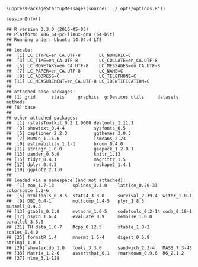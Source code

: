    suppressPackageStartupMessages(source('../_opts/options.R'))

    sessionInfo()

    ## R version 3.3.0 (2016-05-03)
    ## Platform: x86_64-pc-linux-gnu (64-bit)
    ## Running under: Ubuntu 14.04.4 LTS
    ## 
    ## locale:
    ##  [1] LC_CTYPE=en_CA.UTF-8       LC_NUMERIC=C              
    ##  [3] LC_TIME=en_CA.UTF-8        LC_COLLATE=en_CA.UTF-8    
    ##  [5] LC_MONETARY=en_CA.UTF-8    LC_MESSAGES=en_CA.UTF-8   
    ##  [7] LC_PAPER=en_CA.UTF-8       LC_NAME=C                 
    ##  [9] LC_ADDRESS=C               LC_TELEPHONE=C            
    ## [11] LC_MEASUREMENT=en_CA.UTF-8 LC_IDENTIFICATION=C       
    ## 
    ## attached base packages:
    ## [1] grid      stats     graphics  grDevices utils     datasets  methods  
    ## [8] base     
    ## 
    ## other attached packages:
    ##  [1] rstatsToolkit_0.2.1.9000 devtools_1.11.1         
    ##  [3] showtext_0.4-4           sysfonts_0.5            
    ##  [5] captioner_2.2.3          ggthemes_3.0.3          
    ##  [7] MuMIn_1.15.6             lsmeans_2.23            
    ##  [9] estimability_1.1-1       broom_0.4.0             
    ## [11] stringr_1.0.0            geepack_1.2-0.1         
    ## [13] pander_0.6.0             knitr_1.13              
    ## [15] tidyr_0.4.1              magrittr_1.5            
    ## [17] dplyr_0.4.3              reshape2_1.4.1          
    ## [19] ggplot2_2.1.0           
    ## 
    ## loaded via a namespace (and not attached):
    ##  [1] zoo_1.7-13       splines_3.3.0    lattice_0.20-33  colorspace_1.2-6
    ##  [5] htmltools_0.3.5  stats4_3.3.0     survival_2.39-4  withr_1.0.1     
    ##  [9] DBI_0.4-1        multcomp_1.4-5   plyr_1.8.3       munsell_0.4.3   
    ## [13] gtable_0.2.0     mvtnorm_1.0-5    codetools_0.2-14 coda_0.18-1     
    ## [17] psych_1.6.4      evaluate_0.9     memoise_1.0.0    parallel_3.3.0  
    ## [21] TH.data_1.0-7    Rcpp_0.12.5      xtable_1.8-2     scales_0.4.0    
    ## [25] formatR_1.4      mnormt_1.5-4     digest_0.6.9     stringi_1.0-1   
    ## [29] showtextdb_1.0   tools_3.3.0      sandwich_2.3-4   MASS_7.3-45     
    ## [33] Matrix_1.2-6     assertthat_0.1   rmarkdown_0.9.6  R6_2.1.2        
    ## [37] nlme_3.1-128
